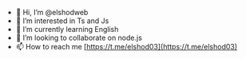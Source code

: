 - 👋 Hi, I’m @elshodweb
- 👀 I’m interested in Ts and Js
- 🌱 I’m currently learning English
- 💞️ I’m looking to collaborate on node.js
- 📫 How to reach me [https://t.me/elshod03](https://t.me/elshod03)

